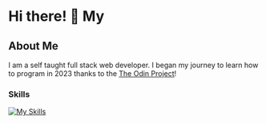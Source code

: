 # Hi there! 👋 My 

<!--
**rann143/rann143** is a ✨ _special_ ✨ repository because its `README.md` (this file) appears on your GitHub profile.
-->

## About Me
I am a self taught full stack web developer. I began my journey to learn how to program in 2023 thanks to the [The Odin Project](https://www.theodinproject.com/about)!

### Skills

[![My Skills](https://skillicons.dev/icons?i=js,html,css,nodejs,mongodb,postgres,webpack,npm)](https://skillicons.dev)

